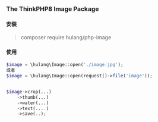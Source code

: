 ### The ThinkPHP8 Image Package

#### 安装

> composer require hulang/php-image

#### 使用

~~~php
$image = \hulang\Image::open('./image.jpg');
或者
$image = \hulang\Image::open(request()->file('image'));


$image->crop(...)
    ->thumb(...)
    ->water(...)
    ->text(....)
    ->save(..);

~~~
